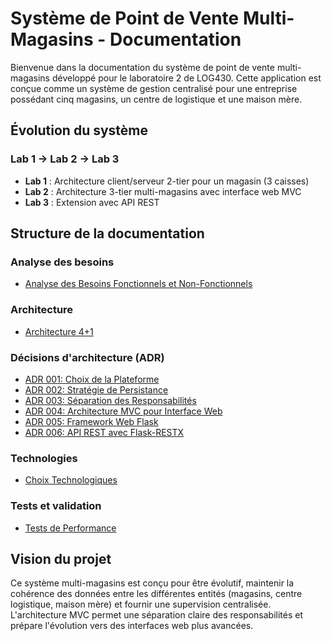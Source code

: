 # Système de Point de Vente Multi-Magasins - Documentation

Bienvenue dans la documentation du système de point de vente multi-magasins développé pour le laboratoire 2 de LOG430. Cette application est conçue comme un système de gestion centralisé pour une entreprise possédant cinq magasins, un centre de logistique et une maison mère.

## Évolution du système

### Lab 1 → Lab 2 → Lab 3
- **Lab 1** : Architecture client/serveur 2-tier pour un magasin (3 caisses)
- **Lab 2** : Architecture 3-tier multi-magasins avec interface web MVC
- **Lab 3** : Extension avec API REST

## Structure de la documentation

### Analyse des besoins
- [Analyse des Besoins Fonctionnels et Non-Fonctionnels](analyse-besoins.md)

### Architecture
- [Architecture 4+1](architecture-4+1.md)

### Décisions d'architecture (ADR)
- [ADR 001: Choix de la Plateforme](adr/001-choix-plateforme.md)
- [ADR 002: Stratégie de Persistance](adr/002-strategie-persistence.md)
- [ADR 003: Séparation des Responsabilités](adr/003-separation-responsabilites.md)
- [ADR 004: Architecture MVC pour Interface Web](adr/004-architecture-mvc.md)
- [ADR 005: Framework Web Flask](adr/005-framework-flask.md)
- [ADR 006: API REST avec Flask-RESTX](adr/006-api-rest-flask-restx.md)

### Technologies
- [Choix Technologiques](choix-technologiques.md)

### Tests et validation
- [Tests de Performance](tests-performance.md)

## Vision du projet

Ce système multi-magasins est conçu pour être évolutif, maintenir la cohérence des données entre les différentes entités (magasins, centre logistique, maison mère) et fournir une supervision centralisée. L'architecture MVC permet une séparation claire des responsabilités et prépare l'évolution vers des interfaces web plus avancées.